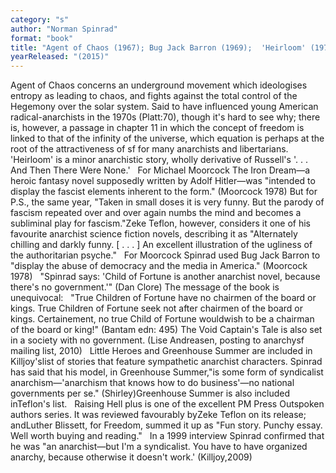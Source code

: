 ```yaml
---
category: "s"
author: "Norman Spinrad"
format: "book"
title: "Agent of Chaos (1967); Bug Jack Barron (1969);  'Heirloom' (1972); The Iron Dream (1972);The Void Captain's Tale (1983); Child of Fortune (1985); Little Heroes (1987); Greenhouse Summer(1999); Raising Hell plus"
yearReleased: "(2015)"
---
```

Agent of Chaos concerns an underground movement which ideologises entropy as leading to chaos, and fights against the total control of the Hegemony over the solar system. Said to have influenced young American radical-anarchists in the 1970s (Platt:70), though it's hard to see why; there is, however, a passage in chapter 11 in which the concept of freedom is linked to that of the infinity of the universe, which equation is perhaps at the root of the attractiveness of sf for many anarchists and libertarians.
 
'Heirloom' is a minor anarchistic story, wholly derivative of Russell's '. . . And Then There Were None.'
 
For Michael Moorcock The Iron Dream—a heroic fantasy novel supposedly written by Adolf Hitler—was "intended to display the fascist elements inherent to the form." (Moorcock 1978) But for P.S., the same year, "Taken in small doses it is very funny. But the parody of fascism repeated over and over again numbs the mind and becomes a subliminal play for fascism."Zeke Teflon, however, considers it one of his favourite anarchist science fiction novels, describing it as "Alternately chilling and darkly funny. [ . . . ] An excellent illustration of the ugliness of the authoritarian psyche."
 
For Moorcock Spinrad used Bug Jack Barron to "display the abuse of democracy and the media in America." (Moorcock 1978)
 
"Spinrad says: 'Child of Fortune is another anarchist novel, because there's no government.'" (Dan Clore) The message of the book is unequivocal:
 
"True Children of Fortune have no chairmen of the board or kings. True Children of Fortune seek not after chairmen of the board or kings. Certainement, no true Child of Fortune wouldwish to be a chairman of the board or king!" (Bantam edn: 495)
 The Void Captain's Tale is also set in a society with no government. (Lise Andreasen, posting to anarchysf mailing list, 2010)
 
 Little Heroes  and  Greenhouse Summer are included in Killjoy'slist of stories that feature sympathetic anarchist characters. Spinrad has said that his model, in Greenhouse Summer,"is some form of syndicalist anarchism—'anarchism that knows how to do business'—no national governments per se." (Shirley)Greenhouse Summer is also included inTeflon's list.
 
Raising Hell plus is one of the excellent PM Press Outspoken authors series. It was reviewed favourably byZeke Teflon on its release; andLuther Blissett, for Freedom, summed it up as "Fun story. Punchy essay. Well worth buying and reading."
 
In a 1999 interview Spinrad confirmed that he was "an anarchist—but I'm a syndicalist. You have to have organized anarchy, because otherwise it doesn't work.' (Killjoy,2009)